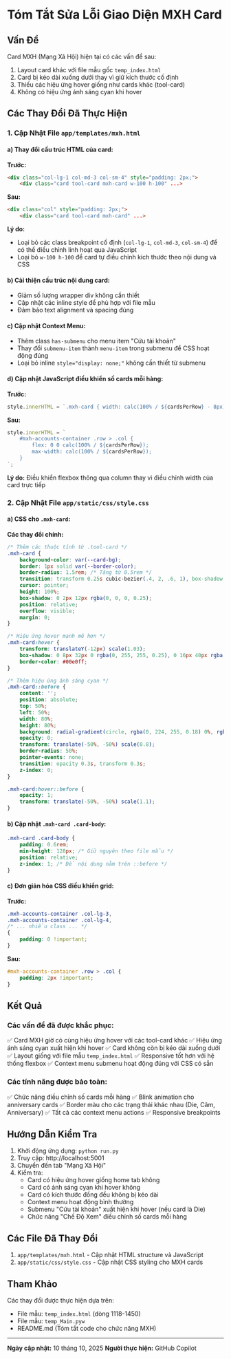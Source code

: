 # Tóm Tắt Sửa Lỗi Giao Diện MXH Card

## Vấn Đề
Card MXH (Mạng Xã Hội) hiện tại có các vấn đề sau:
1. Layout card khác với file mẫu gốc `temp_index.html`
2. Card bị kéo dài xuống dưới thay vì giữ kích thước cố định
3. Thiếu các hiệu ứng hover giống như cards khác (tool-card)
4. Không có hiệu ứng ánh sáng cyan khi hover

## Các Thay Đổi Đã Thực Hiện

### 1. Cập Nhật File `app/templates/mxh.html`

#### a) Thay đổi cấu trúc HTML của card:
**Trước:**
```html
<div class="col-lg-1 col-md-3 col-sm-4" style="padding: 2px;">
    <div class="card tool-card mxh-card w-100 h-100" ...>
```

**Sau:**
```html
<div class="col" style="padding: 2px;">
    <div class="card tool-card mxh-card" ...>
```

**Lý do:** 
- Loại bỏ các class breakpoint cố định (`col-lg-1`, `col-md-3`, `col-sm-4`) để có thể điều chỉnh linh hoạt qua JavaScript
- Loại bỏ `w-100 h-100` để card tự điều chỉnh kích thước theo nội dung và CSS

#### b) Cải thiện cấu trúc nội dung card:
- Giảm số lượng wrapper div không cần thiết
- Cập nhật các inline style để phù hợp với file mẫu
- Đảm bảo text alignment và spacing đúng

#### c) Cập nhật Context Menu:
- Thêm class `has-submenu` cho menu item "Cứu tài khoản"
- Thay đổi `submenu-item` thành `menu-item` trong submenu để CSS hoạt động đúng
- Loại bỏ inline `style="display: none;"` không cần thiết từ submenu

#### d) Cập nhật JavaScript điều khiển số cards mỗi hàng:
**Trước:**
```javascript
style.innerHTML = `.mxh-card { width: calc(100% / ${cardsPerRow} - 8px) !important; }`;
```

**Sau:**
```javascript
style.innerHTML = `
    #mxh-accounts-container .row > .col {
        flex: 0 0 calc(100% / ${cardsPerRow});
        max-width: calc(100% / ${cardsPerRow});
    }
`;
```

**Lý do:** Điều khiển flexbox thông qua column thay vì điều chỉnh width của card trực tiếp

### 2. Cập Nhật File `app/static/css/style.css`

#### a) CSS cho `.mxh-card`:
**Các thay đổi chính:**
```css
/* Thêm các thuộc tính từ .tool-card */
.mxh-card {
    background-color: var(--card-bg);
    border: 1px solid var(--border-color);
    border-radius: 1.5rem; /* Tăng từ 0.5rem */
    transition: transform 0.25s cubic-bezier(.4, 2, .6, 1), box-shadow 0.25s, border-color 0.2s;
    cursor: pointer;
    height: 100%;
    box-shadow: 0 2px 12px rgba(0, 0, 0, 0.25);
    position: relative;
    overflow: visible;
    margin: 0;
}

/* Hiệu ứng hover mạnh mẽ hơn */
.mxh-card:hover {
    transform: translateY(-12px) scale(1.03);
    box-shadow: 0 8px 32px 0 rgba(0, 255, 255, 0.25), 0 16px 40px rgba(0, 0, 0, 0.45);
    border-color: #00e0ff;
}

/* Thêm hiệu ứng ánh sáng cyan */
.mxh-card::before {
    content: '';
    position: absolute;
    top: 50%;
    left: 50%;
    width: 80%;
    height: 80%;
    background: radial-gradient(circle, rgba(0, 224, 255, 0.18) 0%, rgba(0, 224, 255, 0) 80%);
    opacity: 0;
    transform: translate(-50%, -50%) scale(0.8);
    border-radius: 50%;
    pointer-events: none;
    transition: opacity 0.3s, transform 0.3s;
    z-index: 0;
}

.mxh-card:hover::before {
    opacity: 1;
    transform: translate(-50%, -50%) scale(1.1);
}
```

#### b) Cập nhật `.mxh-card .card-body`:
```css
.mxh-card .card-body {
    padding: 0.6rem;
    min-height: 128px; /* Giữ nguyên theo file mẫu */
    position: relative;
    z-index: 1; /* Để nội dung nằm trên ::before */
}
```

#### c) Đơn giản hóa CSS điều khiển grid:
**Trước:**
```css
.mxh-accounts-container .col-lg-3,
.mxh-accounts-container .col-lg-4,
/* ... nhiều class ... */
{
    padding: 0 !important;
}
```

**Sau:**
```css
#mxh-accounts-container .row > .col {
    padding: 2px !important;
}
```

## Kết Quả

### Các vấn đề đã được khắc phục:
✅ Card MXH giờ có cùng hiệu ứng hover với các tool-card khác
✅ Hiệu ứng ánh sáng cyan xuất hiện khi hover
✅ Card không còn bị kéo dài xuống dưới
✅ Layout giống với file mẫu `temp_index.html`
✅ Responsive tốt hơn với hệ thống flexbox
✅ Context menu submenu hoạt động đúng với CSS có sẵn

### Các tính năng được bảo toàn:
✅ Chức năng điều chỉnh số cards mỗi hàng
✅ Blink animation cho anniversary cards
✅ Border màu cho các trạng thái khác nhau (Die, Câm, Anniversary)
✅ Tất cả các context menu actions
✅ Responsive breakpoints

## Hướng Dẫn Kiểm Tra

1. Khởi động ứng dụng: `python run.py`
2. Truy cập: http://localhost:5001
3. Chuyển đến tab "Mạng Xã Hội"
4. Kiểm tra:
   - Card có hiệu ứng hover giống home tab không
   - Card có ánh sáng cyan khi hover không
   - Card có kích thước đồng đều không bị kéo dài
   - Context menu hoạt động bình thường
   - Submenu "Cứu tài khoản" xuất hiện khi hover (nếu card là Die)
   - Chức năng "Chế Độ Xem" điều chỉnh số cards mỗi hàng

## Các File Đã Thay Đổi

1. `app/templates/mxh.html` - Cập nhật HTML structure và JavaScript
2. `app/static/css/style.css` - Cập nhật CSS styling cho MXH cards

## Tham Khảo

Các thay đổi được thực hiện dựa trên:
- File mẫu: `temp_index.html` (dòng 1118-1450)
- File mẫu: `temp_Main.pyw`
- README.md (Tóm tắt code cho chức năng MXH)

---
**Ngày cập nhật:** 10 tháng 10, 2025
**Người thực hiện:** GitHub Copilot
